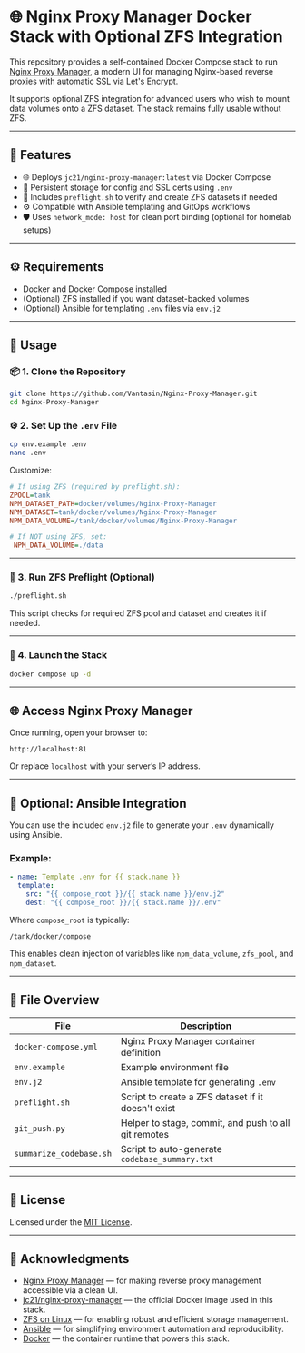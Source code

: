 # 🌐 Nginx Proxy Manager Docker Stack with Optional ZFS Integration

This repository provides a self-contained Docker Compose stack to run [Nginx Proxy Manager](https://nginxproxymanager.com/), a modern UI for managing Nginx-based reverse proxies with automatic SSL via Let's Encrypt.

It supports optional ZFS integration for advanced users who wish to mount data volumes onto a ZFS dataset. The stack remains fully usable without ZFS.

---

## 📁 Features

- 🌐 Deploys `jc21/nginx-proxy-manager:latest` via Docker Compose  
- 🔐 Persistent storage for config and SSL certs using `.env`  
- 📜 Includes `preflight.sh` to verify and create ZFS datasets if needed  
- ⚙️ Compatible with Ansible templating and GitOps workflows  
- 🛡️ Uses `network_mode: host` for clean port binding (optional for homelab setups)

---

## ⚙️ Requirements

- Docker and Docker Compose installed
- (Optional) ZFS installed if you want dataset-backed volumes
- (Optional) Ansible for templating `.env` files via `env.j2`

---

## 🚀 Usage

### 📦 1. Clone the Repository

```bash
git clone https://github.com/Vantasin/Nginx-Proxy-Manager.git
cd Nginx-Proxy-Manager
```

### ⚙️ 2. Set Up the `.env` File

```bash
cp env.example .env
nano .env
```

Customize:

```ini
# If using ZFS (required by preflight.sh):
ZPOOL=tank
NPM_DATASET_PATH=docker/volumes/Nginx-Proxy-Manager
NPM_DATASET=tank/docker/volumes/Nginx-Proxy-Manager
NPM_DATA_VOLUME=/tank/docker/volumes/Nginx-Proxy-Manager

# If NOT using ZFS, set:
 NPM_DATA_VOLUME=./data
```

---

### 🧪 3. Run ZFS Preflight (Optional)

```bash
./preflight.sh
```

This script checks for required ZFS pool and dataset and creates it if needed.

---

### 🐳 4. Launch the Stack

```bash
docker compose up -d
```

---

## 🌐 Access Nginx Proxy Manager

Once running, open your browser to:

```
http://localhost:81
```

Or replace `localhost` with your server’s IP address.

---

## 🤖 Optional: Ansible Integration

You can use the included `env.j2` file to generate your `.env` dynamically using Ansible.

### Example:

```yaml
- name: Template .env for {{ stack.name }}
  template:
    src: "{{ compose_root }}/{{ stack.name }}/env.j2"
    dest: "{{ compose_root }}/{{ stack.name }}/.env"
```

Where `compose_root` is typically:

```
/tank/docker/compose
```

This enables clean injection of variables like `npm_data_volume`, `zfs_pool`, and `npm_dataset`.

---

## 📄 File Overview

| File                   | Description                                               |
|------------------------|-----------------------------------------------------------|
| `docker-compose.yml`   | Nginx Proxy Manager container definition                  |
| `env.example`          | Example environment file                                  |
| `env.j2`               | Ansible template for generating `.env`                    |
| `preflight.sh`         | Script to create a ZFS dataset if it doesn't exist        |
| `git_push.py`          | Helper to stage, commit, and push to all git remotes      |
| `summarize_codebase.sh`| Script to auto-generate `codebase_summary.txt`           |

---

## 📝 License

Licensed under the [MIT License](LICENSE).

---

## 🙏 Acknowledgments

- [Nginx Proxy Manager](https://nginxproxymanager.com/) — for making reverse proxy management accessible via a clean UI.
- [jc21/nginx-proxy-manager](https://hub.docker.com/r/jc21/nginx-proxy-manager) — the official Docker image used in this stack.
- [ZFS on Linux](https://openzfs.org/wiki/Main_Page) — for enabling robust and efficient storage management.
- [Ansible](https://www.ansible.com/) — for simplifying environment automation and reproducibility.
- [Docker](https://www.docker.com/) — the container runtime that powers this stack.
